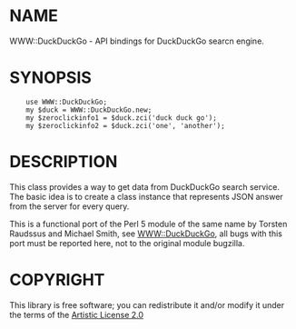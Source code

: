 NAME
====

WWW::DuckDuckGo - API bindings for DuckDuckGo searcn engine.

SYNOPSIS
========

```perl6
    use WWW::DuckDuckGo;
    my $duck = WWW::DuckDuckGo.new;
    my $zeroclickinfo1 = $duck.zci('duck duck go');
    my $zeroclickinfo2 = $duck.zci('one', 'another');
```

DESCRIPTION
===========

This class provides a way to get data from DuckDuckGo search service. The basic idea is to create a class instance that represents JSON answer from the server for every query.

This is a functional port of the Perl 5 module of the same name by Torsten Raudssus and Michael Smith, see [WWW::DuckDuckGo](https://metacpan.org/pod/WWW::DuckDuckGo), all bugs with this port must be reported here, not to the original module bugzilla.

COPYRIGHT
=========

This library is free software; you can redistribute it and/or modify it under the terms of the [Artistic License 2.0](http://www.perlfoundation.org/artistic_license_2_0)

